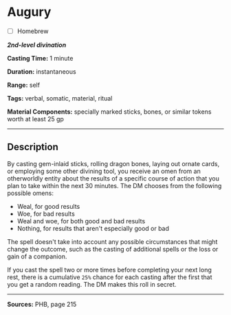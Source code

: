 # Augury

- [ ] Homebrew

***2nd-level divination***

**Casting Time:** 1 minute

**Duration:** instantaneous

**Range:** self

**Tags:** verbal, somatic, material, ritual

**Material Components:** specially marked sticks, bones, or similar tokens worth at least 25 gp

---

## Description
By casting gem-inlaid sticks, rolling dragon bones, laying out ornate cards, or employing some other divining tool, you receive an omen from an otherworldly entity about the results of a specific course of action that you plan to take within the next 30 minutes.
The DM chooses from the following possible omens:
- Weal, for good results
- Woe, for bad results
- Weal and woe, for both good and bad results
- Nothing, for results that aren't especially good or bad

The spell doesn't take into account any possible circumstances that might change the outcome, such as the casting of additional spells or the loss or gain of a companion.

If you cast the spell two or more times before completing your next long rest, there is a cumulative `25%` chance for each casting after the first that you get a random reading.
The DM makes this roll in secret.

---

**Sources:** PHB, page 215
